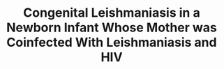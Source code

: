 ---
title: Congenital Leishmaniasis in a Newborn Infant Whose Mother was Coinfected With Leishmaniasis and HIV
authors: "Argy N"
journal: "J Pediatric Infect Dis Soc"
year: 2020
volume: 138
doi: 10.1093/jpids/piz055
pmid: 
---